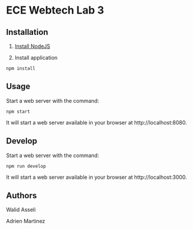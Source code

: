 
# ECE Webtech Lab 3

## Installation

1. [Install NodeJS](https://nodejs.org/en/download/)

2. Install application

```
npm install 
```

## Usage

Start a web server with the command:

```
npm start
```

It will start a web server available in your browser at http://localhost:8080.

## Develop

Start a web server with the command:

```
npm run develop
```

It will start a web server available in your browser at http://localhost:3000.

## Authors

Walid Asseli

Adrien Martinez
